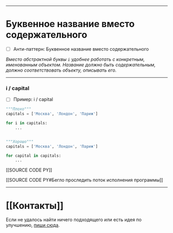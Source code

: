 ***
# Буквенное название вместо содержательного
- [ ] Анти-паттерн: Буквенное название вместо содержательного

_Вместо абстрактной буквы `i` удобнее работать с конкретным, именованным объектом.
Название должно быть содержательным, должно соответствовать объекту, описывать его._

***
### i / capital
- [ ] Пример: i / capital

```python
"""Плохо"""
capitals = ['Москва', 'Лондон', 'Париж']

for i in capitals:
    ...


"""Хорошо"""
capitals = ['Москва', 'Лондон', 'Париж']

for capital in capitals:
    ...
```

[[SOURCE CODE PY]]

[[SOURCE CODE PY#Бегло проследить поток исполнения программы]]

***
# [[Контакты]]
Если не удалось найти ничего подходящего или есть идея по улучшению, [пиши сюда](https://github.com/jmuriki/WorthGrid/wiki/Контакты).
